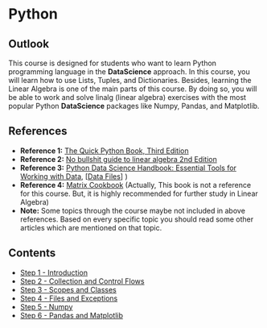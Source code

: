 # Python

## Outlook
This course is designed for students who want to learn Python programming language in the **DataScience** approach. In this course, you will learn how to use Lists, Tuples, and Dictionaries. Besides, learning the Linear Algebra is one of the main parts of this course. By doing so, you will be able to work and solve linalg (linear algebra) exercises with the most popular Python **DataScience** packages like Numpy, Pandas, and Matplotlib.

## References
- **Reference 1:** [The Quick Python Book, Third Edition ](https://www.amazon.com/Quick-Python-Book-Naomi-Ceder/dp/1617294039/)
- **Reference 2:** [No bullshit guide to linear algebra 2nd Edition](https://www.amazon.com/No-bullshit-guide-linear-algebra/dp/0992001021)
- **Reference 3:** [Python Data Science Handbook: Essential Tools for Working with Data](https://www.amazon.com/Python-Data-Science-Handbook-Essential/dp/1491912057), [[Data Files](https://github.com/jakevdp/PythonDataScienceHandbook/tree/master/notebooks/data)] )
- **Reference 4:** [Matrix Cookbook](https://www.math.uwaterloo.ca/~hwolkowi/matrixcookbook.pdf) (Actually, This book is not a reference for this course. But, it is highly recommended for further study in Linear Algebra)
- **Note:** Some topics through the course maybe not included in above references. Based on every specific topic you should read some other articles which are mentioned on that topic. 

## Contents 

- [Step 1 - Introduction](01-Introduction.md)
- [Step 2 - Collection and Control Flows](02-Lists-Tuples-Sets-Dictionaries-ControlFlows-Strings.md)
- [Step 3 - Scopes and Classes](03-Functions-Modules-Scopes-Classes.md)
- [Step 4 - Files and Exceptions](04-FileSystem-ReadAndWriteFiles-Exceptions.md)
- [Step 5 - Numpy](05-Numpy.md)
- [Step 6 - Pandas and Matplotlib](06-Pandas-Matplotlib.md)

